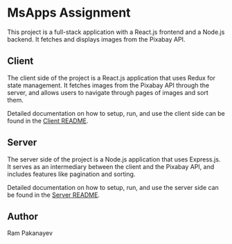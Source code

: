 # MsApps Assignment

This project is a full-stack application with a React.js frontend and a Node.js backend. It fetches and displays images from the Pixabay API.

## Client

The client side of the project is a React.js application that uses Redux for state management.
It fetches images from the Pixabay API through the server, and allows users to navigate through pages of images and sort them.

Detailed documentation on how to setup, run, and use the client side can be found in the [Client README](https://github.com/RamPakanayev/MsApps-Assignment/blob/main/client/README.md).

## Server

The server side of the project is a Node.js application that uses Express.js.
It serves as an intermediary between the client and the Pixabay API, and includes features like pagination and sorting.

Detailed documentation on how to setup, run, and use the server side can be found in the [Server README](https://github.com/RamPakanayev/MsApps-Assignment/blob/main/server/README.md).

## Author

Ram Pakanayev


